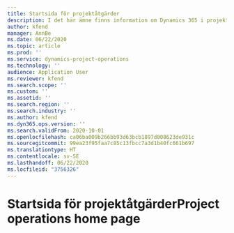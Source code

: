```yaml
---
title: Startsida för projektåtgärder
description: I det här ämne finns information om Dynamics 365 i projektåtgärder.
author: kfend
manager: AnnBe
ms.date: 06/22/2020
ms.topic: article
ms.prod: ''
ms.service: dynamics-project-operations
ms.technology: ''
audience: Application User
ms.reviewer: kfend
ms.search.scope: ''
ms.custom: ''
ms.assetid: ''
ms.search.region: ''
ms.search.industry: ''
ms.author: kfend
ms.dyn365.ops.version: ''
ms.search.validFrom: 2020-10-01
ms.openlocfilehash: ca06ba009b266bb93d63bcb1897d008623de931c
ms.sourcegitcommit: 99ea23f95faa7c85c13fbcc7a3d1b40fc661b697
ms.translationtype: HT
ms.contentlocale: sv-SE
ms.lasthandoff: 06/22/2020
ms.locfileid: "3756326"
---
```

# <a name="project-operations-home-page"></a><span data-ttu-id="66223-103">Startsida för projektåtgärder</span><span class="sxs-lookup"><span data-stu-id="66223-103">Project operations home page</span></span>
